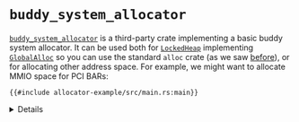 # `buddy_system_allocator`

[`buddy_system_allocator`][1] is a third-party crate implementing a basic buddy system allocator.
It can be used both for [`LockedHeap`][2] implementing [`GlobalAlloc`][3] so you can use the
standard `alloc` crate (as we saw [before][4]), or for allocating other address space. For example,
we might want to allocate MMIO space for PCI BARs:

```rust,editable,compile_fail
{{#include allocator-example/src/main.rs:main}}
```

<details>

* PCI BARs always have alignment equal to their size.

</details>

[1]: https://crates.io/crates/buddy_system_allocator
[2]: https://docs.rs/buddy_system_allocator/0.9.0/buddy_system_allocator/struct.LockedHeap.html
[3]: https://doc.rust-lang.org/core/alloc/trait.GlobalAlloc.html
[4]: ../alloc.md
